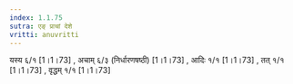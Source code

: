 ```yaml
---
index: 1.1.75
sutra: एङ् प्राचां देशे
vritti: anuvritti
---
```


यस्य ६/१ [1।1।73] , अचाम् ६/३ (निर्धारणषष्ठी) [1।1।73] , आदिः १/१ [1।1।73] , तत् १/१ [1।1।73] , वृद्धम् १/१ [1।1।73] 